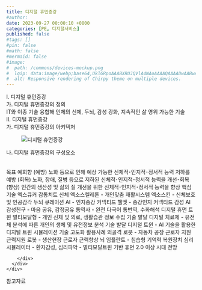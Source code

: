 ```yaml
---
title: 디지털 휴먼증강
#author: 
date: 2023-09-27 00:00:10 +0800
categories: [PE, 디지털서비스]
published: false
#tags: []
#pin: false
#math: false
#mermaid: false
#image:
#  path: /commons/devices-mockup.png
#  lqip: data:image/webp;base64,UklGRpoAAABXRUJQVlA4WAoAAAAQAAAADwAABwAAQUxQSDIAAAARL0AmbZurmr57yyIiqE8oiG0bejIYEQTgqiDA9vqnsUSI6H+oAERp2HZ65qP/VIAWAFZQOCBCAAAA8AEAnQEqEAAIAAVAfCWkAALp8sF8rgRgAP7o9FDvMCkMde9PK7euH5M1m6VWoDXf2FkP3BqV0ZYbO6NA/VFIAAAA
#  alt: Responsive rendering of Chirpy theme on multiple devices.
---
```


<div class="post-wrap">
  <div class="para">
    <div class="para-title">
      I. 디지털 휴먼증강
    </div>
    <div class="para-cntnt">
      <div class="para">
        <div class="para-title">
          가. 디지털 휴먼증강의 정의
        </div>
        <div class="para-cntnt">
            IT와 이종 기술 융합해 인체의 신체, 두뇌, 감성 강화, 지속적인 삶 영위 가능한 기술
        </div>
      </div>
    </div>
  </div>
  
  <div class="para">
    <div class="para-title">
      II. 디지털 휴먼증강
    </div>
    <div class="para-cntnt">
      <div class="para">
        <div class="para-title">
          가. 디지털 휴먼증강의 아키텍처
        </div>
        <div class="para-cntnt">
          <figure class="post-figure">
            <img src="/assets/img/posts/디지털-휴먼증강.png" alt="디지털 휴먼증강">
<!--            <figcaption>Source: Unveiling the Metaverse: Exploring Emerging Trends, Multifaceted Perspectives, and Future Challenges</figcaption>-->
          </figure>
        </div>
      </div>
      <div class="para">
        <div class="para-title">
          나. 디지털 휴먼증강의 구성요소
        </div>
        <div class="para-cntnt">
          <table class="post-table">
          </table>
          목표 예회향
  (예방) 노화 등으로 인해 예상 가능한 신체적･인지적･정서적 능력 저하를 예방
  (회복) 노화, 장애, 질병 등으로 저하된 신체적･인지적･정서적 능력을 개선･회복
  (향상) 인간의 생산성 및 삶의 질 개선을 위한 신체적･인지적･정서적 능력을 향상
핵심기술 엑스큐커 감통치트
  신체 
    엑소스켈레톤 - 개인맞춤 재활시스템
    엑소스킨 - 신체보호 및 인공감각
  두뇌
    큐레이션 AI - 인지증강
    커넥티드 헬멧 - 증강인지 커넥티드
  감성
    AI 감성친구 - 마음 공유, 감정공유
    통역사 - 완전 다국어 통번역, 수화해석
  디지털 휴먼 트윈 
    멀티모달형 - 개인 신체 및 의료, 생활습관 정보 수집 기술 발달
    디지털 치료제 - 유전체 분석에 따른 개인의 생체 및 유전정보 분석 기술 발달
    디지털 트윈 - AI 기술을 활용한 디지털 트윈 시뮬레이션 기술 고도화
활용사례
  외골격 로봇 - 자동차 공장 근로자 지원
  근력지원 로봇 - 생산현장 근로자 근력향상
  뇌 임플란트 - 침습형 기억력 복원장치
  심리 시뮬레이터 - 환자감성, 심리파악
- 멀티모달트윈 기반 휴먼 2.0 이상 시대 전망

        </div>
      </div>
    </div>
  </div>

  <div class="refr-wrap">
    <div class="refr-title">
        참고자료
    </div>
    <ol class="refr-list">
    <!--    <li>(나현식, 최대선) <a target="_blank" href="https://scienceon.kisti.re.kr/commons/util/originalView.do?cn=JAKO202225948430499&oCn=JAKO202225948430499&dbt=JAKO&journal=NJOU00291864">메타버스 보안 위협 요소 및 대응 방안 검토</a></li>-->
    <!--    <li>(M. Uddin, S. Manickam, H. Ullah, M. Obaidat and A. Dandoush) <a target="_blank" href="https://ieeexplore.ieee.org/abstract/document/10138386">Unveiling the Metaverse: Exploring Emerging Trends, Multifaceted Perspectives, and Future Challenges</a></li>-->
    </ol>
  </div>
</div>
